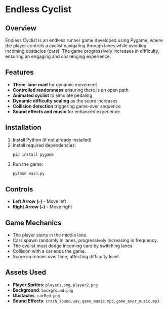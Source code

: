 # Endless Cyclist

## Overview
Endless Cyclist is an endless runner game developed using Pygame, where the player controls a cyclist navigating through lanes while avoiding incoming obstacles (cars). The game progressively increases in difficulty, ensuring an engaging and challenging experience.

## Features
- **Three-lane road** for dynamic movement
- **Controlled randomness** ensuring there is an open path
- **Animated cyclist** to simulate pedaling
- **Dynamic difficulty scaling** as the score increases
- **Collision detection** triggering game-over sequence
- **Sound effects and music** for enhanced experience

## Installation
1. Install Python (if not already installed)
2. Install required dependencies:
   ```sh
   pip install pygame
   ```
3. Run the game:
   ```sh
   python main.py
   ```

## Controls
- **Left Arrow (`←`)** - Move left
- **Right Arrow (`→`)** - Move right

## Game Mechanics
- The player starts in the middle lane.
- Cars spawn randomly in lanes, progressively increasing in frequency.
- The cyclist must dodge incoming cars by switching lanes.
- Collision with a car ends the game.
- Score increases over time, affecting difficulty level.

## Assets Used
- **Player Sprites**: `player1.png`, `player2.png`
- **Background**: `background.png`
- **Obstacles**: `carRed.png`
- **Sound Effects**: `crash_sound.wav`, `game_music.mp3`, `game_over_music.mp3`
